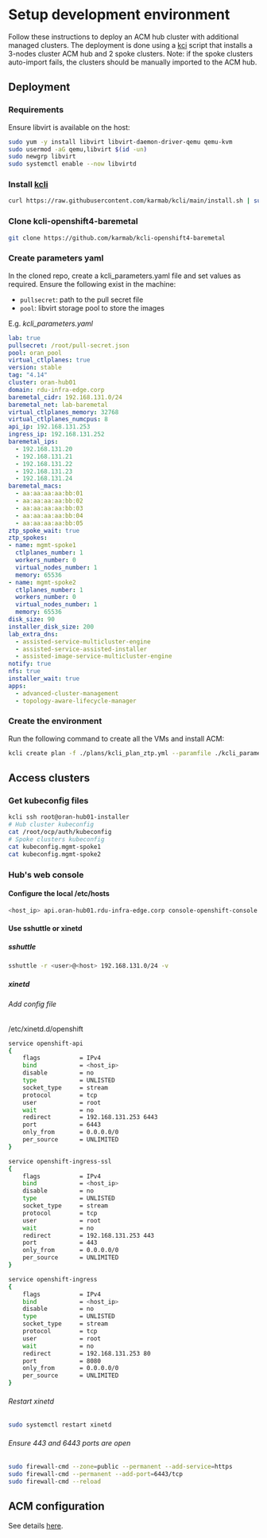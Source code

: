 <!--
SPDX-FileCopyrightText: Red Hat

SPDX-License-Identifier: Apache-2.0
-->

# Setup development environment

Follow these instructions to deploy an ACM hub cluster with additional managed clusters.
The deployment is done using a [kci](https://github.com/karmab/kcli-openshift4-baremetal) script that installs a 3-nodes cluster ACM hub and 2 spoke clusters.
Note: if the spoke clusters auto-import fails, the clusters should be manually imported to the ACM hub.

## Deployment

### Requirements

Ensure libvirt is available on the host:

```bash
sudo yum -y install libvirt libvirt-daemon-driver-qemu qemu-kvm
sudo usermod -aG qemu,libvirt $(id -un)
sudo newgrp libvirt
sudo systemctl enable --now libvirtd
```

### Install [kcli](https://kcli.readthedocs.io/en/latest/)

```bash
curl https://raw.githubusercontent.com/karmab/kcli/main/install.sh | sudo bash
```

### Clone kcli-openshift4-baremetal

```bash
git clone https://github.com/karmab/kcli-openshift4-baremetal
```

### Create parameters yaml

In the cloned repo, create a kcli_parameters.yaml file and set values as required.
Ensure the following exist in the machine:

* `pullsecret`: path to the pull secret file
* `pool`: libvirt storage pool to store the images

E.g.
*kcli_parameters.yaml*

```yaml
lab: true
pullsecret: /root/pull-secret.json
pool: oran_pool
virtual_ctlplanes: true
version: stable
tag: "4.14"
cluster: oran-hub01
domain: rdu-infra-edge.corp
baremetal_cidr: 192.168.131.0/24
baremetal_net: lab-baremetal
virtual_ctlplanes_memory: 32768
virtual_ctlplanes_numcpus: 8
api_ip: 192.168.131.253
ingress_ip: 192.168.131.252
baremetal_ips:
  - 192.168.131.20
  - 192.168.131.21
  - 192.168.131.22
  - 192.168.131.23
  - 192.168.131.24
baremetal_macs:
  - aa:aa:aa:aa:bb:01
  - aa:aa:aa:aa:bb:02
  - aa:aa:aa:aa:bb:03
  - aa:aa:aa:aa:bb:04
  - aa:aa:aa:aa:bb:05
ztp_spoke_wait: true
ztp_spokes:
- name: mgmt-spoke1
  ctlplanes_number: 1
  workers_number: 0
  virtual_nodes_number: 1
  memory: 65536
- name: mgmt-spoke2
  ctlplanes_number: 1
  workers_number: 0
  virtual_nodes_number: 1
  memory: 65536
disk_size: 90
installer_disk_size: 200
lab_extra_dns:
  - assisted-service-multicluster-engine
  - assisted-service-assisted-installer
  - assisted-image-service-multicluster-engine
notify: true
nfs: true
installer_wait: true
apps:
  - advanced-cluster-management
  - topology-aware-lifecycle-manager
```

### Create the environment

Run the following command to create all the VMs and install ACM:

```bash
kcli create plan -f ./plans/kcli_plan_ztp.yml --paramfile ./kcli_parameters.yaml --force
```

## Access clusters

### Get kubeconfig files

```bash
kcli ssh root@oran-hub01-installer
# Hub cluster kubeconfig
cat /root/ocp/auth/kubeconfig
# Spoke clusters kubeconfig
cat kubeconfig.mgmt-spoke1
cat kubeconfig.mgmt-spoke2
```

### Hub's web console

#### Configure the local /etc/hosts

```bash
<host_ip> api.oran-hub01.rdu-infra-edge.corp console-openshift-console.apps.oran-hub01.rdu-infra-edge.corp oauth-openshift.apps.oran-hub01.rdu-infra-edge.corp assisted-service-multicluster-engine.apps.oran-hub01.rdu-infra-edge.corp search-api-open-cluster-management.apps.oran-hub01.rdu-infra-edge.corp multicluster-global-hub-manager-multicluster-global-hub.apps.oran-hub01.rdu-infra-edge.corp
```

#### Use sshuttle or xinetd

##### sshuttle

```bash
sshuttle -r <user>@<host> 192.168.131.0/24 -v
```

##### xinetd

###### Add config file

/etc/xinetd.d/openshift

```bash
service openshift-api
{
    flags           = IPv4
    bind            = <host_ip>
    disable         = no
    type            = UNLISTED
    socket_type     = stream
    protocol        = tcp
    user            = root
    wait            = no
    redirect        = 192.168.131.253 6443
    port            = 6443
    only_from       = 0.0.0.0/0
    per_source      = UNLIMITED
}

service openshift-ingress-ssl
{
    flags           = IPv4
    bind            = <host_ip>
    disable         = no
    type            = UNLISTED
    socket_type     = stream
    protocol        = tcp
    user            = root
    wait            = no
    redirect        = 192.168.131.253 443
    port            = 443
    only_from       = 0.0.0.0/0
    per_source      = UNLIMITED
}

service openshift-ingress
{
    flags           = IPv4
    bind            = <host_ip>
    disable         = no
    type            = UNLISTED
    socket_type     = stream
    protocol        = tcp
    user            = root
    wait            = no
    redirect        = 192.168.131.253 80
    port            = 8080
    only_from       = 0.0.0.0/0
    per_source      = UNLIMITED
}
```

###### Restart xinetd

```bash
sudo systemctl restart xinetd
```

###### Ensure 443 and 6443 ports are open

```bash
sudo firewall-cmd --zone=public --permanent --add-service=https
sudo firewall-cmd --permanent --add-port=6443/tcp
sudo firewall-cmd --reload
```

## ACM configuration

See details [here](./env_acm.md).

